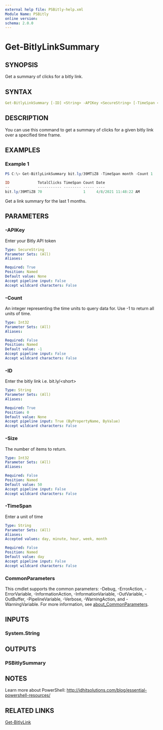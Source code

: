 ```yaml
---
external help file: PSBitly-help.xml
Module Name: PSBitly
online version:
schema: 2.0.0
---
```


# Get-BitlyLinkSummary

## SYNOPSIS

Get a summary of clicks for a bitly link.

## SYNTAX

```yaml
Get-BitlyLinkSummary [-ID] <String> -APIKey <SecureString> [-TimeSpan <String>] [-Count <Int32>] [-Size <Int32>] [<CommonParameters>]
```

## DESCRIPTION

You can use this command to get a summary of clicks for a given bitly link over a specified time frame.

## EXAMPLES

### Example 1

```powershell
PS C:\> Get-BitlyLinkSummary bit.ly/39MTiZ8 -TimeSpan month -Count 1

ID             TotalClicks TimeSpan Count Date
--             ----------- -------- ----- ----
bit.ly/39MTiZ8 70                   1     4/8/2021 11:48:22 AM
```

Get a link summary for the last 1 months.

## PARAMETERS

### -APIKey

Enter your Bitly API token

```yaml
Type: SecureString
Parameter Sets: (All)
Aliases:

Required: True
Position: Named
Default value: None
Accept pipeline input: False
Accept wildcard characters: False
```

### -Count

An integer representing the time units to query data for. Use -1 to return all units of time.

```yaml
Type: Int32
Parameter Sets: (All)
Aliases:

Required: False
Position: Named
Default value: -1
Accept pipeline input: False
Accept wildcard characters: False
```

### -ID

Enter the bitly link i.e. bit.ly/\<short\>

```yaml
Type: String
Parameter Sets: (All)
Aliases:

Required: True
Position: 0
Default value: None
Accept pipeline input: True (ByPropertyName, ByValue)
Accept wildcard characters: False
```

### -Size

The number of items to return.

```yaml
Type: Int32
Parameter Sets: (All)
Aliases:

Required: False
Position: Named
Default value: 50
Accept pipeline input: False
Accept wildcard characters: False
```

### -TimeSpan

Enter a unit of time

```yaml
Type: String
Parameter Sets: (All)
Aliases:
Accepted values: day, minute, hour, week, month

Required: False
Position: Named
Default value: day
Accept pipeline input: False
Accept wildcard characters: False
```

### CommonParameters

This cmdlet supports the common parameters: -Debug, -ErrorAction, -ErrorVariable, -InformationAction, -InformationVariable, -OutVariable, -OutBuffer, -PipelineVariable, -Verbose, -WarningAction, and -WarningVariable. For more information, see [about_CommonParameters](http://go.microsoft.com/fwlink/?LinkID=113216).

## INPUTS

### System.String

## OUTPUTS

### PSBitlySummary

## NOTES

Learn more about PowerShell:
http://jdhitsolutions.com/blog/essential-powershell-resources/

## RELATED LINKS

[Get-BitlyLink](Get-BitlyLink.md)
